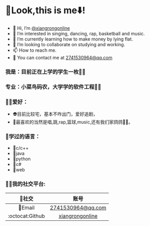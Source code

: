 # 🤳Look,this is me⬇️!
- 👋 Hi, I’m [@xiangrongonline](https://github.com/xiangrongonline)
- 👀 I’m interested in singing, dancing, rap, basketball and music.
- 🌱 I’m currently learning how to make money by lying flat.
- 💞️ I’m looking to collaborate on studying and working.
- 📫 How to reach me.
- 🥳 You can contact me at 2741530964@qq.com

### 我是：目前正在上学的学生一枚👨‍🎓

### 专业：小菜鸟码农，大学学的软件工程👨‍💻

### 🤡🤡爱好：

- 👽目前比较宅，基本不咋出门，爱好追剧，
- 🙉最喜欢的当然是唱,跳,rap,篮球,music,还有我们家鸽鸽🐔🐔。

### 📖学过的语言：

- 🦄c/c++
- 🐴java
- 🐯python
- 🦁c#
- 🐺web

### 👏👏我的社交平台:

|  🤝社交   |                                    账号                                     |
|:-------:|:-------------------------------------------------------------------------:|
| 📧Email |               [2741530964@qq.com](mailto:2741530964@qq.com)               |
|  :octocat:Github  |           [xiangrongonline](https://github.com/xiangrongonline)           |
